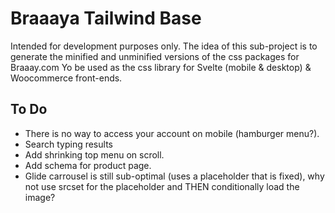 # Braaaya Tailwind Base

Intended for development purposes only.
The idea of this sub-project is to generate the minified and unminified versions of the css packages for Braaay.com
Yo be used as the css library for Svelte (mobile & desktop) & Woocommerce front-ends.

## To Do

- There is no way to access your account on mobile (hamburger menu?).
- Search typing results
- Add shrinking top menu on scroll.
- Add schema for product page.
- Glide carrousel is still sub-optimal (uses a placeholder that is fixed), why not use srcset for the placeholder and THEN conditionally load the image?
